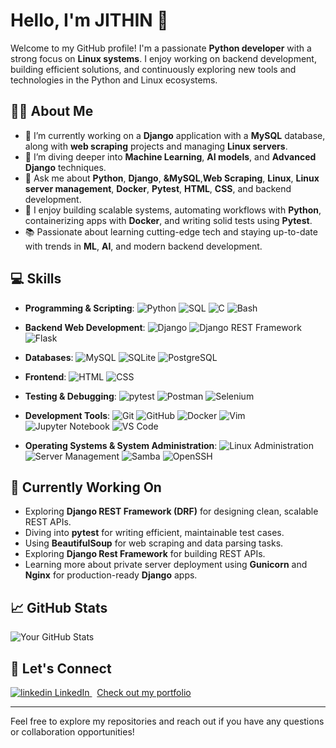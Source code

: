# Hello, I'm JITHIN 👋

Welcome to my GitHub profile! I'm a passionate **Python developer** with a strong focus on **Linux systems**. I enjoy working on backend development, building efficient solutions, and continuously exploring new tools and technologies in the Python and Linux ecosystems.

## 🧑‍💻 About Me

- 🔭 I’m currently working on a **Django** application with a **MySQL** database, along with **web scraping** projects and managing **Linux servers**.
- 🌱 I’m diving deeper into **Machine Learning**, **AI models**, and **Advanced Django** techniques.
- 💬 Ask me about **Python**, **Django**, **&MySQL**,**Web Scraping**, **Linux**, **Linux server management**, **Docker**, **Pytest**, **HTML**, **CSS**, and backend development.
- 🚀 I enjoy building scalable systems, automating workflows with **Python**, containerizing apps with **Docker**, and writing solid tests using **Pytest**.
- 📚 Passionate about learning cutting-edge tech and staying up-to-date with trends in **ML**, **AI**, and modern backend development.

## 💻 Skills

- **Programming & Scripting**: 
  ![Python](https://img.shields.io/badge/Python-3776AB?style=for-the-badge&logo=python&logoColor=white)
  ![SQL](https://img.shields.io/badge/SQL-003B57?style=for-the-badge&logo=postgresql&logoColor=white)
  ![C](https://img.shields.io/badge/C-00599C?style=for-the-badge&logo=c&logoColor=white)
  ![Bash](https://img.shields.io/badge/Bash-4EAA25?style=for-the-badge&logo=gnubash&logoColor=white)
  
- **Backend Web Development**: 
  ![Django](https://img.shields.io/badge/Django-092E20?style=for-the-badge&logo=django&logoColor=white)
  ![Django REST Framework](https://img.shields.io/badge/Django%20REST%20Framework-EF3423?style=for-the-badge&logo=django&logoColor=white)
  ![Flask](https://img.shields.io/badge/Flask-000000?style=for-the-badge&logo=flask&logoColor=white)

- **Databases**: 
  ![MySQL](https://img.shields.io/badge/MySQL-00758F?style=for-the-badge&logo=mysql&logoColor=white) 
  ![SQLite](https://img.shields.io/badge/SQLite-003B57?style=for-the-badge&logo=sqlite&logoColor=white)
  ![PostgreSQL](https://img.shields.io/badge/PostgreSQL-336791?style=for-the-badge&logo=postgresql&logoColor=white)

- **Frontend**: 
  ![HTML](https://img.shields.io/badge/HTML5-E34F26?style=for-the-badge&logo=html5&logoColor=white) 
  ![CSS](https://img.shields.io/badge/CSS3-1572B6?style=for-the-badge&logo=css3&logoColor=white)

- **Testing & Debugging**:
  ![pytest](https://img.shields.io/badge/pytest-0A9EDC?style=for-the-badge&logo=pytest&logoColor=white) 
  ![Postman](https://img.shields.io/badge/Postman-FF6C37?style=for-the-badge&logo=postman&logoColor=white) 
  ![Selenium](https://img.shields.io/badge/Selenium-43B02A?style=for-the-badge&logo=selenium&logoColor=white)

- **Development Tools**:
  ![Git](https://img.shields.io/badge/Git-F05032?style=for-the-badge&logo=git&logoColor=white)
  ![GitHub](https://img.shields.io/badge/GitHub-181717?style=for-the-badge&logo=github&logoColor=white)
  ![Docker](https://img.shields.io/badge/Docker-2496ED?style=for-the-badge&logo=docker&logoColor=white)
  ![Vim](https://img.shields.io/badge/Vim-019733?style=for-the-badge&logo=vim&logoColor=white)
  ![Jupyter Notebook](https://img.shields.io/badge/Jupyter-F37626?style=for-the-badge&logo=jupyter&logoColor=white)
  ![VS Code](https://img.shields.io/badge/VS%20Code-007ACC?style=for-the-badge&logo=visualstudiocode&logoColor=white)

- **Operating Systems & System Administration**:
  ![Linux Administration](https://img.shields.io/badge/Linux%20Administration-FCC624?style=for-the-badge&logo=linux&logoColor=black)
  ![Server Management](https://img.shields.io/badge/Server%20Management-233D4D?style=for-the-badge&logoColor=white)
  ![Samba](https://img.shields.io/badge/Samba-3F78B3?style=for-the-badge&logo=samba&logoColor=white)
  ![OpenSSH](https://img.shields.io/badge/OpenSSH-000000?style=for-the-badge&logo=openssh&logoColor=white)
  
## 🌱 Currently Working On

- Exploring **Django REST Framework (DRF)** for designing clean, scalable REST APIs.
- Diving into **pytest** for writing efficient, maintainable test cases.
- Using **BeautifulSoup** for web scraping and data parsing tasks.
- Exploring **Django Rest Framework** for building REST APIs.
- Learning more about private server deployment using **Gunicorn** and **Nginx** for production-ready **Django** apps.

## 📈 GitHub Stats

![Your GitHub Stats](https://github-readme-stats.vercel.app/api?username=jthhn&show_icons=true&hide_title=true&count_private=true&theme=catppuccin_mocha)

## 🤝 Let's Connect

<p>
  <a href="https://www.linkedin.com/[removed]" rel="nofollow noreferrer">
    <img src="https://i.sstatic.net/gVE0j.png" alt="linkedin"> LinkedIn
  </a> &nbsp; 

  <a href="https://jthhn.github.io/Portfolio/">
    Check out my portfolio
  </a> 


---

Feel free to explore my repositories and reach out if you have any questions or collaboration opportunities!
